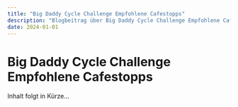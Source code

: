 ```yaml
---
title: "Big Daddy Cycle Challenge Empfohlene Cafestopps"
description: "Blogbeitrag über Big Daddy Cycle Challenge Empfohlene Cafestopps"
date: 2024-01-01
---
```


# Big Daddy Cycle Challenge Empfohlene Cafestopps

Inhalt folgt in Kürze...
